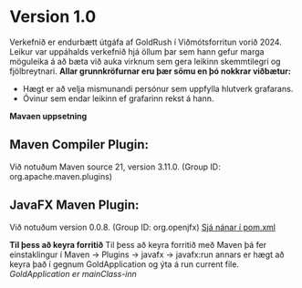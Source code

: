 # Version 1.0

Verkefnið er endurbætt útgáfa af GoldRush í Viðmótsforritun vorið 2024. 
Leikur var uppáhalds verkefnið hjá öllum þar sem hann gefur marga möguleika á að bæta við auka virknum sem gera leikinn skemmtilegri og fjölbreytnari.
**Allar grunnkröfurnar eru þær sömu en þó nokkrar viðbætur:**
- Hægt er að velja mismunandi persónur sem uppfylla hlutverk grafarans.
- Óvinur sem endar leikinn ef grafarinn rekst á hann.
  
**Mavaen uppsetning**
   ## Maven Compiler Plugin:
  Við notuðum Maven source 21, version 3.11.0. (Group ID: org.apache.maven.plugins)
  ## JavaFX Maven Plugin:
  Við notuðum version 0.0.8. (Group ID: org.openjfx)
  [Sjá nánar í pom.xml](https://github.com/sigrunedda/GoldRush/blob/main/pom.xml)
  
**Til þess að keyra forritið**
  Til þess að keyra forritið með Maven þá fer einstaklingur í Maven -> Plugins -> javafx -> javafx:run
  annars er hægt að keyra það í gegnum GoldApplication og ýta á run current file. 
  _GoldApplication er mainClass-inn_
